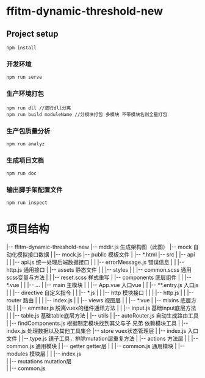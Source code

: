 # ffitm-dynamic-threshold-new

## Project setup
```
npm install
```

### 开发环境
```
npm run serve
```

### 生产环境打包

```
npm run dll //进行dll分离
npm run build moduleName //分模块打包 多模块 不带模块名则全量打包

```
### 生产包质量分析
```
npm run analyz
```

### 生成项目文档
```
npm run doc
```

### 输出脚手架配置文件
```
npm run inspect
```

# 项目结构
|-- ffitm-dynamic-threshold-new
    |-- mddir.js                  生成架构图（此图）
    |-- mock                      自动化模拟接口数据
    |   |-- mock.js
    |-- public                    模板文件
    |   |-- *.html
    |-- src
    |   |-- api                   
    |   |   |-- api.js            统一处理后端数据接口
    |   |   |-- errorMessage.js   错误信息
    |   |   |-- http.js           通用接口
    |   |-- assets                静态文件
    |   |   |-- styles
    |   |       |-- common.scss   通用scss变量与方法
    |   |       |-- reset.scss    样式重写
    |   |-- components            底层组件
    |   |   |-- *.vue
    |   |   |-- ...
    |   |-- main                  主模块
    |   |   |-- App.vue           入口vue
    |   |   |-- **.entry.js       入口js   
    |   |   |-- directive         自定义指令
    |   |       |-- *.js
    |   |   |-- http              模块接口
    |   |   |   |-- http.js
    |   |   |-- router            路由
    |   |   |   |-- index.js
    |   |   |-- views             视图层
    |   |       |-- *.vue
    |   |-- mixins                底层方法
    |   |   |-- emmiter.js        脱离vuex的组件通讯方法
    |   |   |-- input.js          基础input底层方法
    |   |   |-- table.js          基础table底层方法
    |   |-- utils
    |       |-- autoRouter.js     自动生成路由工具
    |       |-- findComponents.js 根据制定模块找到其父与子 兄弟 依赖模块工具
    |       |-- index.js          处理数据以及其他工具集合
    |-- store                     vuex状态管理层
    |   |-- index.js              入口文件
    |   |-- type.js               镜子工具，排除mutation层重复方法
    |   |-- actions               方法层
    |   |   |-- common.js         通用模块
    |   |-- getter                getter层
    |   |   |-- common.js         通用模块
    |   |-- modules               模块层
    |   |   |-- index.js            
    |   |-- mutations             mutation层  
    |       |-- common.js